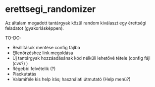 # erettsegi_randomizer
Az általam megadott tantárgyak közül random kiválaszt egy érettségi feladatot (gyakorlásképpen).

TO-DO:
  - Beállítások mentése config fájlba
  - Ellenőrzéshez link megoldása
  - Új tantárgyak hozzáadásának kód nélküli lehetővé tétele (config fájl (cvs?) )
  - Régebbi felvételik (?) 
  - Piackutatás
  - Valamiféle kis help írás; használati útmutató (Help menü?)
